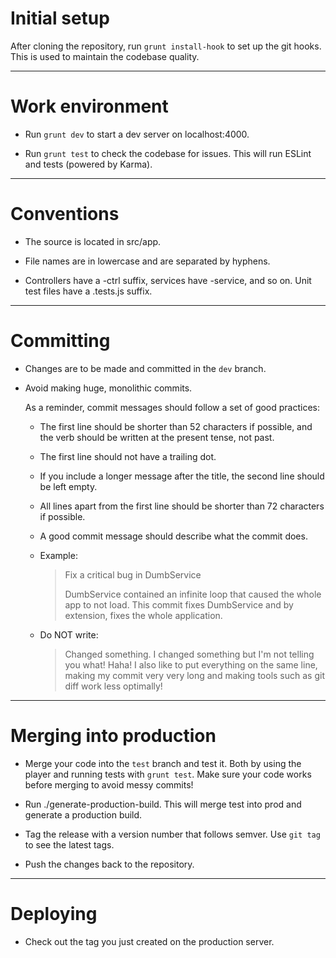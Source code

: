 # Initial setup

After cloning the repository, run `grunt install-hook` to set up the
git hooks. This is used to maintain the codebase quality.

---

# Work environment

- Run `grunt dev` to start a dev server on localhost:4000.

- Run `grunt test` to check the codebase for issues. This will run ESLint
  and tests (powered by Karma).

---

# Conventions

- The source is located in src/app.

- File names are in lowercase and are separated by hyphens.

- Controllers have a -ctrl suffix, services have -service, and so on.
  Unit test files have a .tests.js suffix.

---

# Committing

- Changes are to be made and committed in the `dev` branch.

- Avoid making huge, monolithic commits.

    As a reminder, commit messages should follow a set of good practices:

    - The first line should be shorter than 52 characters if possible,
      and the verb should be written at the present tense, not past.

    - The first line should not have a trailing dot.

    - If you include a longer message after the title, the second line
      should be left empty.

    - All lines apart from the first line should be shorter than 72
      characters if possible.

    - A good commit message should describe what the commit does.

    - Example:

        > Fix a critical bug in DumbService
        >
        > DumbService contained an infinite loop that caused the whole
        > app to not load. This commit fixes DumbService and by
        > extension, fixes the whole application.

    - Do NOT write:

        > Changed something.
        > I changed something but I'm not telling you what! Haha!
        > I also like to put everything on the same line, making my commit very very long and making tools such as
        > git diff work less optimally!

---

# Merging into production

- Merge your code into the `test` branch and test it.
  Both by using the player and running tests with `grunt test`.
  Make sure your code works before merging to avoid messy commits!

- Run ./generate-production-build. This will merge test into prod and generate a production build.

- Tag the release with a version number that follows semver.
  Use `git tag` to see the latest tags.

- Push the changes back to the repository.

---

# Deploying

- Check out the tag you just created on the production server.
